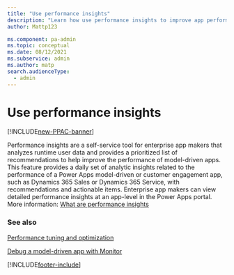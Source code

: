 ```yaml
---
title: "Use performance insights"
description: "Learn how use performance insights to improve app performance"
author: Mattp123

ms.component: pa-admin
ms.topic: conceptual
ms.date: 08/12/2021
ms.subservice: admin
ms.author: matp
search.audienceType: 
  - admin
---
```

# Use performance insights

[!INCLUDE[new-PPAC-banner](~/includes/new-PPAC-banner.md)]

Performance insights are a self-service tool for enterprise app makers that analyzes runtime user data and provides a prioritized list of recommendations to help improve the performance of model-driven apps. This feature provides a daily set of analytic insights related to the performance of a Power Apps model-driven or customer engagement app, such as Dynamics 365 Sales or Dynamics 365 Service, with recommendations and actionable items. Enterprise app makers can view detailed performance insights at an app-level in the Power Apps portal. More information: [What are performance insights](/powerapps/maker/common/performance-insights-overview)
 
### See also  
 [Performance tuning and optimization](../admin/performance-tuning-and-optimization.md)

[Debug a model-driven app with Monitor](/powerapps/maker/monitor-modelapps)

[!INCLUDE[footer-include](../includes/footer-banner.md)]
